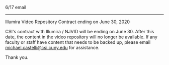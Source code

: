6/17 email

----

Illumira Video Repository Contract ending on June 30, 2020
 
CSI's contract with Illumira / NJVID will be ending on June 30.  After this date, the content in the video repository will no longer be available.  If any faculty or staff have content that needs to be backed up, please email michael.castelli@csi.cuny.edu for assistance.
 
Thank you.
